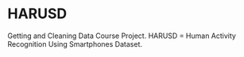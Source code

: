 # HARUSD
Getting and Cleaning Data Course Project. HARUSD = Human Activity Recognition Using Smartphones Dataset.

